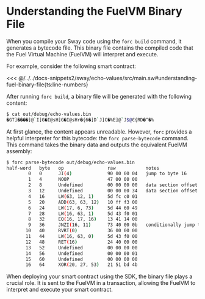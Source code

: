 # Understanding the FuelVM Binary File

When you compile your Sway code using the `forc build` command, it generates a bytecode file. This binary file contains the compiled code that the Fuel Virtual Machine (FuelVM) will interpret and execute.

For example, consider the following smart contract:

<<< @/../../docs-snippets2/sway/echo-values/src/main.sw#understanding-fuel-binary-file{ts:line-numbers}

After running `forc build`, a binary file will be generated with the following content:

```sh
$ cat out/debug/echo-values.bin
�GT]����]@`I]G�I@sH]G�I@sHr�{6�]D`J]C�%E]@`J$@Ͼ{RD�^�%
```

At first glance, the content appears unreadable. However, `forc` provides a helpful interpreter for this bytecode: the `forc parse-bytecode` command. This command takes the binary data and outputs the equivalent FuelVM assembly:

```sh
$ forc parse-bytecode out/debug/echo-values.bin
half-word   byte   op                raw           notes
        0   0      JI(4)             90 00 00 04   jump to byte 16
        1   4      NOOP              47 00 00 00
        2   8      Undefined         00 00 00 00   data section offset lo (0)
        3   12     Undefined         00 00 00 34   data section offset hi (52)
        4   16     LW(63, 12, 1)     5d fc c0 01
        5   20     ADD(63, 63, 12)   10 ff f3 00
        6   24     LW(17, 6, 73)     5d 44 60 49
        7   28     LW(16, 63, 1)     5d 43 f0 01
        8   32     EQ(16, 17, 16)    13 41 14 00
        9   36     JNZI(16, 11)      73 40 00 0b   conditionally jump to byte 44
       10   40     RVRT(0)           36 00 00 00
       11   44     LW(16, 63, 0)     5d 43 f0 00
       12   48     RET(16)           24 40 00 00
       13   52     Undefined         00 00 00 00
       14   56     Undefined         00 00 00 01
       15   60     Undefined         00 00 00 00
       16   64     XOR(20, 27, 53)   21 51 bd 4b
```

When deploying your smart contract using the SDK, the binary file plays a crucial role. It is sent to the FuelVM in a transaction, allowing the FuelVM to interpret and execute your smart contract.
